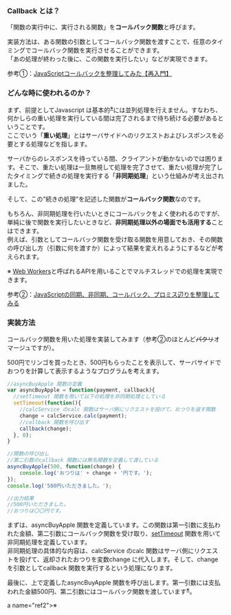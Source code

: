### Callback とは？
「関数の実行中に、実行される関数」を**コールバック関数**と呼びます。

実装方法は、ある関数の引数としてコールバック関数を渡すことで、任意のタイミングでコールバック関数を実行させることができます。  
「あの処理が終わった後に、この関数を実行したい」などが実現できます。

参考①：[JavaScriptコールバックを整理してみた【再入門】](https://qiita.com/nekoneko-wanwan/items/f6979f687246ba089a35)

### どんな時に使われるのか？
まず、前提としてJavascript は基本的<sup>[※](#ref1)</sup>には並列処理を行えません。すなわち、何かしらの重い処理を実行している間は完了されるまで待ち続ける必要があるということです。  
ここでいう「**重い処理**」とはサーバサイドへのリクエストおよびレスポンスを必要とする処理などを指します。

サーバからのレスポンスを待っている間、クライアントが動かないのでは困ります。そこで、重たい処理は一旦無視して処理を完了させて、重たい処理が完了したタイミングで続きの処理を実行する「**非同期処理**」という仕組みが考え出されました。

そして、この"続きの処理"を記述した関数が**コールバック関数**なのです。

もちろん、非同期処理を行いたいときにコールバックをよく使われるのですが、単純に後で関数を実行したいときなど、**非同期処理以外の場面でも活用する**ことはできます。  
例えば、引数としてコールバック関数を受け取る関数を用意しておき、その関数の呼び出し方（引数に何を渡すか）によって結果を変えれるようにするなどが考えられます。

<a name="ref1"></a>※ [Web Workers](https://ja.wikipedia.org/wiki/Web_Worker)と呼ばれるAPIを用いることでマルチスレッドでの処理を実現できます。

参考②：[JavaScriptの同期、非同期、コールバック、プロミス辺りを整理してみる](https://qiita.com/YoshikiNakamura/items/732ded26c85a7f771a27)

### 実装方法
コールバック関数を用いた処理を実装してみます（参考②のほとんど~~パクリ~~オマージュですが）。

500円でリンゴを買ったとき、500円もらったことを表示して、サーバサイドでおつりを計算して表示するようなプログラムを考えます。
```Javascript
//asyncBuyApple 関数の定義
var asyncBuyApple = function(payment, callback){
  //setTimeout 関数を用いて以下の処理を非同期処理としている
  setTimeout(function(){
    //calcService のcalc 関数はサーバ側にリクエストを投げて、おつりを返す関数
    change = calcService.calc(payment);
    //callback 関数を呼び出す
    callback(change);
  }, 0);
}

//関数の呼び出し
//第二引数のcallback 関数には無名関数を定義して渡している
asyncBuyApple(500, function(change) {
    console.log('おつりは' + change + '円です。');
});
console.log('500円いただきました。');

//出力結果
//500円いただきました。
//おつりは〇〇円です。
```

まずは、asyncBuyApple 関数を定義しています。この関数は第一引数に支払われた金額、第二引数にコールバック関数を受け取り、[setTimeout](https://developer.mozilla.org/ja/docs/Web/API/WindowTimers/setTimeout) 関数を用いて非同期処理を定義しています。  
非同期処理の具体的な内容は、calcService のcalc 関数はサーバ側にリクエストを投げて、返却されたおつりを変数change に代入します。そして、change を引数としてcallback 関数を実行するという処理になります。

最後に、上で定義したasyncBuyApple 関数を呼び出します。第一引数には支払われた金額500円、第二引数にはコールバック関数を渡しています<sup>[※](#ref2)</sup>。




a name="ref2"></a>※ 
